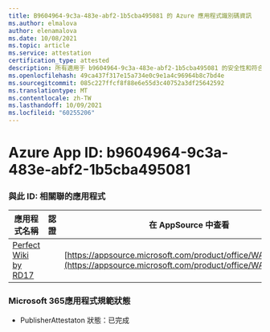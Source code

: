 ```yaml
---
title: B9604964-9c3a-483e-abf2-1b5cba495081 的 Azure 應用程式識別碼資訊
ms.author: elmalova
author: elenamalova
ms.date: 10/08/2021
ms.topic: article
ms.service: attestation
certification_type: attested
description: 所有適用于 b9604964-9c3a-483e-abf2-1b5cba495081 的安全性和符合性資訊資訊。
ms.openlocfilehash: 49ca437f317e15a734e0c9e1a4c96964b8c7bd4e
ms.sourcegitcommit: 085c227ffcf8f88e6e55d3c40752a3df25642592
ms.translationtype: MT
ms.contentlocale: zh-TW
ms.lasthandoff: 10/09/2021
ms.locfileid: "60255206"
---
```

# <a name="azure-app-id-b9604964-9c3a-483e-abf2-1b5cba495081"></a>Azure App ID: b9604964-9c3a-483e-abf2-1b5cba495081


### <a name="apps-associated-with-this-id"></a>與此 ID: 相關聯的應用程式
| **應用程式名稱** | **認證** | **在 AppSource 中查看** |
|--------------|---------------|-----------------------|
| [Perfect Wiki by RD17](https://docs.microsoft.com/microsoft-365-app-certification/forward/WA200001679) |  | [https://appsource.microsoft.com/product/office/WA200001679](https://appsource.microsoft.com/product/office/WA200001679) |

### <a name="microsoft-365-app-compliance-status"></a>Microsoft 365應用程式規範狀態
- PublisherAttestaton 狀態：已完成

